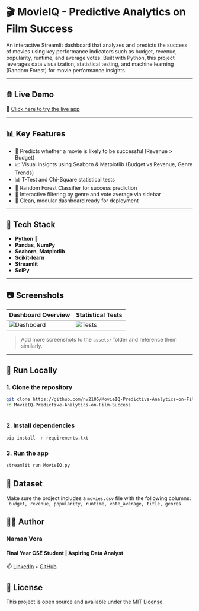 # 🎬 MovieIQ - Predictive Analytics on Film Success

An interactive Streamlit dashboard that analyzes and predicts the success of movies using key performance indicators such as budget, revenue, popularity, runtime, and average votes. Built with Python, this project leverages data visualization, statistical testing, and machine learning (Random Forest) for movie performance insights.

---

## 🌐 Live Demo

🚀 [Click here to try the live app](https://movieiq-predictive-analytics-on-film-success-hkz386d9xzv5mygjz.streamlit.app/)

---

## 📊 Key Features

- 🎯 Predicts whether a movie is likely to be successful (Revenue > Budget)
- 📈 Visual insights using Seaborn & Matplotlib (Budget vs Revenue, Genre Trends)
- 📊 T-Test and Chi-Square statistical tests
- 🤖 Random Forest Classifier for success prediction
- 🧠 Interactive filtering by genre and vote average via sidebar
- 🧼 Clean, modular dashboard ready for deployment

---

## 🧰 Tech Stack

- **Python** 🐍
- **Pandas**, **NumPy**
- **Seaborn**, **Matplotlib**
- **Scikit-learn**
- **Streamlit**
- **SciPy**

---

## 📷 Screenshots

| Dashboard Overview | Statistical Tests |
|--------------------|-------------------|
| ![Dashboard](assets/dashboard.png) | ![Tests](assets/stats_tests.png) |

> Add more screenshots to the `assets/` folder and reference them similarly.

---

## 🚀 Run Locally

### 1. Clone the repository
```bash
git clone https://github.com/nv2105/MovieIQ-Predictive-Analytics-on-Film-Success.git
cd MovieIQ-Predictive-Analytics-on-Film-Success
 
```
### 2. Install dependencies
```bash
pip install -r requirements.txt
```
### 3. Run the app
```bash
streamlit run MovieIQ.py
```
## 📁 Dataset
Make sure the project includes a `movies.csv` file with the following columns:<br>
` budget, revenue, popularity, runtime, vote_average, title, genres`
<br>
## 👨‍💻 Author<br>
### Naman Vora<br>
#### Final Year CSE Student | Aspiring Data Analyst<br>
📫 [LinkedIn](www.linkedin.com/in/namanvora21) • [GitHub](https://github.com/nv2105)

## 📄 License
This project is open source and available under the [MIT License.](https://mit-license.org/) 
